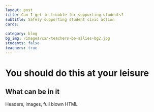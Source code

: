 ```yaml
---
layout: post
title: Can I get in trouble for supporting students?
subtitle: Safely supporting student civic action
cards:
   
category: blog
bg_img: /images/can-teachers-be-allies-bg2.jpg
students: false
teachers: true
---
```


You should do this at your leisure
==================================

## What can be in it

Headers, images, full blown HTML



